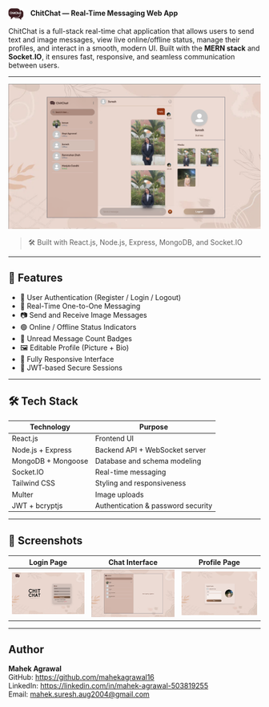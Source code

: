 <img src="client/src/assets/icon.png" alt="ChitChat Logo" width="30" style="vertical-align:middle; margin-right:10px;" />
<strong>ChitChat — Real-Time Messaging Web App</strong>

ChitChat is a full-stack real-time chat application that allows users to send text and image messages, view live online/offline status, manage their profiles, and interact in a smooth, modern UI. Built with the **MERN stack** and **Socket.IO**, it ensures fast, responsive, and seamless communication between users.

---

![ChitChat Preview](screenshots/hero.png)

> 🛠️ Built with React.js, Node.js, Express, MongoDB, and Socket.IO

---

## 🌟 Features

- 🔐 User Authentication (Register / Login / Logout)
- 💬 Real-Time One-to-One Messaging
- 📷 Send and Receive Image Messages
- 🟢 Online / Offline Status Indicators
- 🔢 Unread Message Count Badges
- 🖼️ Editable Profile (Picture + Bio)
- 📱 Fully Responsive Interface
- 🔐 JWT-based Secure Sessions

---

## 🛠️ Tech Stack

| Technology      | Purpose                       |
|----------------|-------------------------------|
| React.js        | Frontend UI                   |
| Node.js + Express | Backend API + WebSocket server |
| MongoDB + Mongoose | Database and schema modeling   |
| Socket.IO       | Real-time messaging            |
| Tailwind CSS    | Styling and responsiveness     |
| Multer          | Image uploads                  |
| JWT + bcryptjs  | Authentication & password security |

---

## 📸 Screenshots

| Login Page | Chat Interface | Profile Page |
|------------|----------------|---------------|
| ![Login](screenshots/login.png) | ![Chat](screenshots/chat.png) | ![Profile](screenshots/profile.png) |

---

## Author

**Mahek Agrawal**     
GitHub: https://github.com/mahekagrawal16      
LinkedIn: https://linkedin.com/in/mahek-agrawal-503819255   
Email: mahek.suresh.aug2004@gmail.com  
